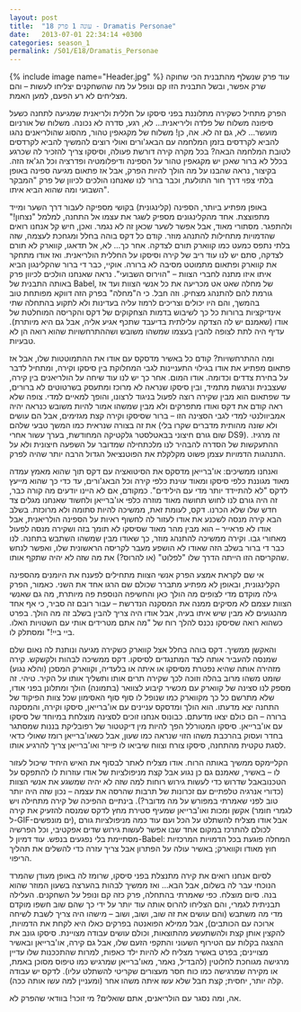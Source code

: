 ```yaml
---
layout: post
title:  "עונה 1 פרק 18 - Dramatis Personae"
date:   2013-07-01 22:34:14 +0300
categories: season_1
permalink: /S01/E18/Dramatis_Personae
---
```

{% include image name="Header.jpg" %}
עוד פרק שנשלף מהתבנית הכי שחוקה שרק אפשר, ובשל התבנית הזו קם ונופל על מה שהשחקנים יצליחו לעשות – והם מצליחים לא רע הפעם, למען האמת.

הפרק מתחיל כשקירה מתלוננת בפני סיסקו על חללית ולריאנית שמגיעה לתחנה כשעל סיפונה משלוח של פלדה וליריאנית... לא, רגע, סדרה לא נכונה. משלוח של אורניום מועשר... לא, גם זה לא. אה, כן! משלוח של מקגאפין טהור, מהסוג שהולריאנים נהגו להביא לקרדסים בזמן המלחמה עם הבאג'ורים ואולי רוצים להמשיך להביא לקרדסים לטובת המלחמה הבאה? בכל מקרה קירה דורשת פעולה, וסיסקו צריך להזכיר לה שכרגע בכלל לא ברור שאכן יש מקגאפין טהור על הספינה ודיפלומטיה ופדרציה וכל הג'אז הזה. בקיצור, נראה שהבנו על מה הולך להיות הפרק, אבל אז פתאום מגיעה ספינה באופן בלתי צפוי דרך חור התולעת, וכבר ברור לנו שאנחנו הולכים לכיוון של פרק "המבקר השבועי ומה שהוא הביא איתו".

באופן מפתיע ביותר, הספינה (קלינגונית) בקושי מספיקה לעבור דרך השער ומייד מתפוצצת. אחד מהקלינגונים מספיק לשגר את עצמו אל התחנה, למלמל "נצחון!" ולהתפגר. מסתורי מאוד, אבל אפשר לשער שכאן זה לא נגמר. ואכן, חיש קל אנחנו רואים שהדמויות מתחילות להתנהג מוזר. קודם כל דקס בוהה בחלל ומגחכת לעצמה, שזה בלתי נתפס כמעט כמו קווארק תורם לצדקה. אחר כך... לא, אל תדאגו, קווארק לא תורם לצדקה, סתם יש לנו עוד ריב של קירה וסיסקו על החללית הולריאנית. ואז אודו מתחקר את קווארק ופתאום מתמוטט מסיבה לא ברורה. אוקיי, כבר די ברור שהקלינגון הביא איתו איזו מתנה לחברי הצוות – "הוירוס השבועי". נראה שאנחנו הולכים לכיוון פרק באותה התבנית של Babel, של מחלה שאט אט מכריעה את כל אנשי הצוות ועד אז גורמת להם להתנהג מצחיק.
וזה חבל. כי ה"מחלה" בפרק הזה דווקא מפותחת טוב בהמשך, והם היו יכולים וצריכים לרמוז עליה בעדינות ולא לתקוע בהתחלה שתי אינדיקציות ברורות כל כך לשיבוש בדמות הצחקוקים של דקס והקריסה המוחלטת של אודו (שאמנם יש לה הצדקה עלילתית בדיעבד שתכף אגיע אליה, אבל גם היא מיותרת). עדיף היה לתת לצופה להבין בעצמו שמשהו משובש ושההתרחשויות שהוא רואה הן לא טבעיות.

ומה ההתרחשויות? קודם כל באשיר מדסקס עם אודו את ההתמוטטות שלו, אבל אז פתאום מפתיע את אודו בגילוי התעניינות לגבי המחלוקת בין סיסקו וקירה, ומתחיל לדבר על בחירת צדדים וכדומה. אודו המום. אחר כך יש לנו עוד שיחה על הולריאנים בין קירה, שעצבנית ונרגשת מתמיד, ובין סיסקו שנראה לא מרוכז ומתעסק בשרטוטים לא ברורים, עד שפתאום הוא מבין שקירה רוצה לפעול בניגוד לרצונו, והופך למאיים למדי. צופה שלא ראה קודם את דקס ואודו מתפרקים ולא מבין שמשהו אמור להיות משובש כנראה יהיה אמביוולנטי למדי לגבי הסצינה הזו – ברור שסיסקו וקירה קצת מגזימים, אבל הם עושים את זה בצורה שנראית כמו המשך טבעי שלהם (ולא שונה מהותית מדברים שקרו בלי שום גורם חיצוני בבאטלסטר גלקטיקה המחודשת, בערך עשור אחרי DS9). זה מרגיז. ההתעקשות של הסדרה להבהיר לנו מלכתחילה שמדובר על השפעה חיצונית ולא על התנהגות הדמויות עצמן פשוט מקלקלת את הפוטנציאל הגדול הרבה יותר שהיה לפרק.

ואנחנו ממשיכים: או'ברייאן מדסקס את הסיטואציה עם דקס תוך שהוא מאמץ עמדה מאוד מגוננת כלפי סיסקו ומאוד עוינת כלפי קירה וכל הבאג'ורים, עד כדי כך שהוא מייעץ לדקס "לא להתיידד יותר מדי עם הילידים". כמקודם, אם לא היינו יודעים מה קורה כבר, זה היה גורם לנו לחוש תחושה מאוד מוזרה כלפי או'ברייאן ולחשוד שאנחנו מגלים צד חדש שלו שלא הכרנו. דקס, לעומת זאת, ממשיכה להיות סתומה ולא מרוכזת.
בשלב הבא קירה מנסה לשכנע את אודו לעזור לה לחשוף ראיות על הספינה הולריאנית, אבל אודו לא פראייר – הוא מבין מהר מאוד שסיסקו לא תומך בזה ושקירה מנסה לפעול מאחורי גבו. וקירה ממשיכה להתנהג מוזר, כך שאודו מבין שמשהו השתבש בתחנה. לנו כבר די ברור בשלב הזה שאודו לא הושפע מעבר לקריסה הראשונית שלו, ואפשר לנחש שהקריסה הזו הייתה הדרך שלו "לפלוט" (או להרוס?) את מה שזה לא יהיה שתקף אותו.

אי שם לקראת אמצע הפרק אנשי הצוות מתחילים לפענח את היומנים מהספינה הקלינגונית, ובאופן לא מפתיע מתברר שכולם שם הרגו אחד את השני. כאמור, הפרק גילה מוקדם מדי לצופים מה הולך כאן והחשיפה הנוספת פה מיותרת, מה גם שאנשי הצוות עצמם לא מסיקים ממנה את המסקנה הנדרשת – עבור רובם זה סביר, כי אף אחד מהנגועים לא מבין שיש איתו בעיה, אבל אודו היה צריך להבין בשלב זה מה הולך. בפרט כשהוא רואה שסיסקו נכנס להלך רוח של "מה אתם מטרידים אותי עם השטויות האלו. ביי ביי!" ומסתלק לו.

והאקשן ממשיך. דקס בוהה בחלל אצל קווארק כשקירה מגיעה ונותנת לה נאום שלם שמנסה להעביר אותה לצד המתנגדים לסיסקו. דקס ממשיכה לבהות ולקשקש. קירה מזהירה אותה שהיא נפטרת מסיסקו או איתה או בלעדיה, וקווארק המסכן (והלא נגוע) שומט משהו מרוב בהלה וזוכה לכך שקירה תרים אותו ותשליך אותו על הקיר. טיהי. זה מספק לנו סצינה של קווארק עם מכשיר קיבוע לצוואר (בתמונה) הולך ומתלונן בפני אודו, שלא מתרשם כל כך מקווארק כמו שנופל לו סוף סוף האסימון שכל צוות הפיקוד של התחנה יצא מדעתו. הוא הולך ומדסקס עניינים עם או'ברייאן, סיסקו וקירה, והמסקנה ברורה – הם כולם יצאו מדעתם. כבונוס אנחנו זוכים לסצינה מוצלחת במיוחד של סיסקו עם או'ברייאן. סיסקו המטורלל הפך להיות מין דיקטטור של רפובליקת בננות שמסתגר בחדר ועסוק בהרכבת משהו הזוי שנראה כמו שעון, אבל כשאו'ברייאן רומז שאולי כדאי לסגת טקטית מהתחנה, סיסקו צורח וצווח שיביאו לו פייזר ואו'ברייאן צריך להרגיע אותו.

הקליימקס ממשיך באותה הרוח. אודו מצליח לאתר לבסוף את האיש היחיד שיכול לעזור לו – באשיר, שאמנם גם כן נגוע אבל קצת מניפולציות של אודו עוזרות לו להתפקס על הטכנובאבל שדרוש כדי לעשות גירוש רוחות למה שזה לא יהיה שמשגע את אנשי הצוות (כדורי אנרגיה טלפתיים עם זכרונות של תרבות שהרסה את עצמה – נכון שזה היה יותר טוב לפני שאמרתי במפורש על מה מדובר?). בינתיים ההפיכה של קירה מתחילה ויש אקשן ומכות ואו'ברייאן שמעיף סטירת מחץ לדקס שמנסה להזעיק את קירה (לגמרי חומר ל-GIF-ים מונפשים), אבל אודו מצליח להשתלט על הכל ועם עוד כמה מניפולציות גורם לכולם להתרכז במקום אחד שבו אפשר לעשות גירוש שדים אפקטיבי, וכל הפרשיה מסתיימת בלי נפגעים בנפש. עוד דמיון ל-Babel: המחלה פוגעת בכל הדמויות המרכזיות חוץ מאודו וקווארק; באשיר עולה על הפתרון אבל צריך עזרה כדי להשלים את תהליך הריפוי.

לסיום אנחנו רואים את קירה מתנצלת בפני סיסקו, שרומז לה באופן מעודן שהמרד הנוכחי עבר לה בשלום, אבל הבא... ואז ממשיך לבהות בהערצה בשעון המוזר שהוא בנה. סיום מוצלח.
כפי שאמרתי בהתחלה, פרק כזה קם ונופל על השחקנים. העלילה תבניתית לגמרי, והם הצליחו להרוס אותה עוד יותר על ידי כך שהם שוב חשפו מוקדם מדי מה משתבש (והם עושים את זה שוב, ושוב, ושוב – מישהו היה צריך לשבת לשיחה ארוכה עם הכותבים), אבל ממילא הפואנטה בפרקים כאלו היא לקחת את הדמויות, להקצין אותן קצת ולהשתעשע מהתוצאות, וכולם עושים עבודה מצויינת. סיסקו גונב את ההצגה בקלות עם הטירוף השעוני והתקפי הזעם שלו, אבל גם קירה, או'ברייאן ובאשיר מצויינים; בפרט באשיר מצליח לא להיות ילד כאפות, למרות שהתככנות שלו עדיין מרגישה מגוחכת לחלוטין (להבדיל, נאמר, מאו'ברייאן שמרגיש כמו טיפוס מסוכן באמת, או מקירה שמרגישה כמו כוח חסר מעצורים שקריטי להשתלט עליו). לדקס יש עבודה קלה יותר, יחסית; קצת חבל שלא עשו איתה משהו אחר (ומעניין למה עשו אותה ככה).

אה, ומה נסגר עם הולריאנים, אתם שואלים? מי זוכר! בוודאי שהפרק לא.